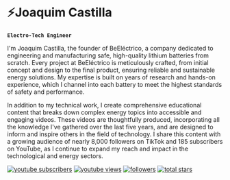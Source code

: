 # ⚡Joaquim Castilla

**`Electro-Tech Engineer`**

I'm Joaquim Castilla, the founder of BeEléctrico, a company dedicated to engineering and manufacturing safe, high-quality lithium batteries from scratch. Every project at BeEléctrico is meticulously crafted, from initial concept and design to the final product, ensuring reliable and sustainable energy solutions. My expertise is built on years of research and hands-on experience, which I channel into each battery to meet the highest standards of safety and performance.

In addition to my technical work, I create comprehensive educational content that breaks down complex energy topics into accessible and engaging videos. These videos are thoughtfully produced, incorporating all the knowledge I've gathered over the last five years, and are designed to inform and inspire others in the field of technology. I share this content with a growing audience of nearly 8,000 followers on TikTok and 185 subscribers on YouTube, as I continue to expand my reach and impact in the technological and energy sectors.

<p align="left">
      <a href="https://www.youtube.com/c/BeElectrico?sub_confirmation=1">
         <img alt="youtube subscribers" title="Subscribe to my YouTube channel" src="https://custom-icon-badges.demolab.com/youtube/channel/subscribers/UCdOpugynTM2avPSjIAsRIDQ?color=%23E05D44&label=SUBSCRIBE&logo=video&logoColor=white&style=for-the-badge&labelColor=CE4630"/></a> 
      <a href="https://www.youtube.com/c/BeElectrico">
         <img alt="youtube views" title="YouTube views" src="https://custom-icon-badges.demolab.com/youtube/channel/views/UCdOpugynTM2avPSjIAsRIDQ?color=%23E1AD0E&logo=eye&logoColor=white&style=for-the-badge&labelColor=C79600"/></a> 
      <a href="https://github.com/JoaquimCastillaIzquierdo?tab=followers">
         <img alt="followers" title="Follow me on Github" src="https://custom-icon-badges.demolab.com/github/followers/JoaquimCastillaIzquierdo?color=236ad3&labelColor=1155ba&style=for-the-badge&logo=person-add&label=Follow&logoColor=white"/></a>
      <a href="https://github.com/JoaquimCastillaIzquierdo?tab=repositories&sort=stargazers">
         <img alt="total stars" title="Total stars on GitHub" src="https://custom-icon-badges.demolab.com/github/stars/JoaquimCastillaIzquierdo?color=55960c&style=for-the-badge&labelColor=488207&logo=star"/></a>
   </p>


<!--
**JoaquimCastillaIzquierdo/JoaquimCastillaIzquierdo** is a ✨ _special_ ✨ repository because its `README.md` (this file) appears on your GitHub profile.

Here are some ideas to get you started:

- 🔭 I’m currently working on ...
- 🌱 I’m currently learning ...
- 👯 I’m looking to collaborate on ...
- 🤔 I’m looking for help with ...
- 💬 Ask me about ...
- 📫 How to reach me: ...
- 😄 Pronouns: ...
- ⚡ Fun fact: ...
-->
